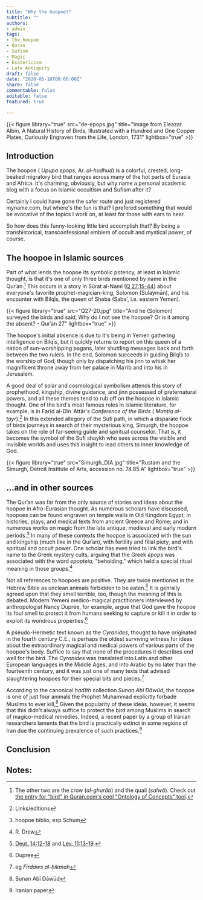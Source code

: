 ```yaml
---
title: "Why the hoopoe?"
subtitle: ""
authors: 
- admin
tags:
- the_hoopoe
- Quran
- Sufism
- Magic
- Esotericism
- Late Antiquity
draft: false 
date: "2020-06-10T00:00:00Z"
share: false
commentable: false
editable: false
featured: true

---
```

{{< figure library="true" src="de-epops.jpg" title="Image from Eleazar Albin, A Natural History of Birds, Illustrated with a Hundred and One Copper Plates, Curiously Engraven from the Life, London, 1731" lightbox="true" >}}

## Introduction

The hoopoe ( *Upupa epops*, Ar. *al-hudhud*) is a colorful, crested, long-beaked migratory bird that ranges across many of the hot parts of Eurasia and Africa. 
It's charming, obviously, but why name a personal academic blog with a focus on Islamic occultism and Sufism after it?

Certainly I could have gone the safer route and just registered myname.com, but where's the fun is that? I prefered something that would be evocative of the topics I work on, at least for those with ears to hear.

So how does this funny-looking little bird accomplish that? By being a transhistorical, transconfessional emblem of occult and mystical power, of course.

## The hoopoe in Islamic sources

Part of what lends the hoopoe its symbolic potency, at least in Islamic thought, is that it's one of only three birds mentioned by name in the Qurʾan.[^1]
This occurs in a story in Sūrat al-Naml ([Q 27:15-44](https://quran.com/27/15-44)) about everyone's favorite prophet-magician-king, Solomon (Sulaymān), and his encounter with Bilqīs, the queen of Sheba (Sabaʾ, i.e. eastern Yemen). 

{{< figure library="true" src="Q27-20.jpg" title="And he (Solomon) surveyed the birds and said, Why do I not see the hoopoe? Or is it among the absent? - Qurʾan 27" lightbox="true" >}}

The hoopoe's initial absence is due to it's being in Yemen gathering intelligence on Bilqīs, but it quickly returns to report on this queen of a nation of sun-worshipping pagans, later shuttling messages back and forth between the two rulers. 
In the end, Solomon succeeds in guiding Bilqīs to the worship of God, though only by dispatching his jinn to whisk her magnificent throne away from her palace in Maʿrib and into his in Jerusalem. 

A good deal of solar and cosmological symbolism attends this story of prophethood, kingship, divine guidance, and jinn possessed of preternatural powers, and all these themes tend to rub off on the hoopoe in Islamic thought. 
One of the bird's most famous roles in Islamic literature, for example, is in Farīd al-Dīn ʿAttār's *Conference of the Birds* ( *Manṭiq al-ṭayr*).[^2]
In this extended allegory of the Sufi path, in which a disparate flock of birds journeys in search of their mysterious king, Simurgh, the hoopoe takes on the role of far-seeing guide and spiritual counselor.
That is, it becomes the symbol of the Sufi shaykh who sees across the visible and invisible worlds and uses this insight to lead others to inner knowledge of God.

{{< figure library="true" src="Simurgh_DIA.jpg" title="Rustam and the Simurgh, Detroit Institute of Arts, accession no. 74.85.A" lightbox="true" >}}

## ...and in other sources

The Qurʾan was far from the only source of stories and ideas about the hoopoe in Afro-Eurasian thought. 
As numerous scholars have discussed, hoopoes can be found engraven on temple walls in Old Kingdom Egypt; in histories, plays, and medical texts from ancient Greece and Rome; and in numerous works on magic from the late antique, medieval and early modern periods.[^3] 
In many of these contexts the hoopoe is associated with the sun and kingship (much like in the Qurʾan), with fertility and filial piety, and with spiritual and occult power.
One scholar has even tried to link the bird's name to the Greek mystery cults, arguing that the Greek *epops* was associated with the word *epopteia*, "beholding," which held a special ritual meaning in those groups.[^4]

Not all references to hoopoes are positive.
They are twice mentioned in the Hebrew Bible as unclean animals forbidden to be eaten.[^5] 
It is genrally agreed upon that they smell terrible, too, though the meaning of this is debated. 
Modern Yemeni medico-magical practitioners interviewed by anthropologist Nancy Dupree, for example, argue that God gave the hoopoe its foul smell to protect it from humans seeking to capture or kill it in order to exploit its wondrous properties.[^6]

A pseudo-Hermetic text known as the *Cyranides*, thought to have originated in the fourth century C.E., is perhaps the oldest surviving witness for ideas about the extraordinary magical and medical powers of various parts of the hoopoe's body.
Suffice to say that none of the procedures it describes end well for the bird.
The *Cyranides* was translated into Latin and other European languages in the Middle Ages, and into Arabic by no later than the fourteenth century, and it was just one of many texts that advised slaughtering hoopoes for their special bits and pieces.[^7] 

According to the canonical *ḥadīth* collection *Sunan Abī Dāwūd*, the hoopoe is one of just four animals the Prophet Muḥammad explicitly forbade Muslims to ever kill,[^8] 
Given the popularity of these ideas, however, it seems that this didn't always suffice to protect the bird among Muslims in search of magico-medical remedies. 
Indeed, a recent paper by a group of Iranian researchers laments that the bird is practically extinct in some regions of Iran due the continuing prevalence of such practices.[^9]

## Conclusion



## Notes:
[^1]: The other two are the crow (*al-ghurãb*) and the quail (*salwã*). Check out [the entry for "bird" in Quran.com's cool "Ontology of Concepts" tool](http://corpus.quran.com/concept.jsp?id=bird).
[^2]: Links/editions
[^3]: hoopoe biblio, esp Schum
[^4]: R. Drew
[^5]: [Deut. 14:12-18](https://www.sefaria.org/Deuteronomy.14.12-18?lang=bi&aliyot=0) and [Lev. 11:13-19](https://www.sefaria.org/Leviticus.11.13-19?lang=bi&aliyot=0).
[^6]: Dupree
[^7]: eg *Firdaws al-ḥikmah*
[^8]: Sunan Abī Dāwūd
[^9]: Iranian paper
